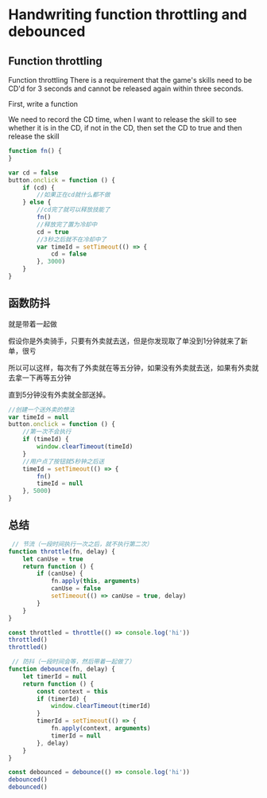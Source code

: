 # Handwriting function throttling and debounced

## Function throttling

Function throttling There is a requirement that the game's skills need to be CD'd for 3 seconds and cannot be released again within three seconds.

First, write a function

We need to record the CD time, when I want to release the skill to see whether it is in the CD, if not in the CD, then set the CD to true and then release the skill

```js
function fn() {
}

var cd = false
button.onclick = function () {
    if (cd) {
        //如果正在cd就什么都不做
    } else {
        //cd完了就可以释放技能了
        fn()
        //释放完了置为冷却中
        cd = true
        //3秒之后就不在冷却中了
        var timeId = setTimeout(() => {
            cd = false
        }, 3000)
    }
}
```

## 函数防抖

就是带着一起做

假设你是外卖骑手，只要有外卖就去送，但是你发现取了单没到1分钟就来了新单，很亏

所以可以这样，每次有了外卖就在等五分钟，如果没有外卖就去送，如果有外卖就去拿一下再等五分钟

直到5分钟没有外卖就全部送掉。

```js
//创建一个送外卖的想法
var timeId = null
button.onclick = function () {
    //第一次不会执行
    if (timeId) {
        window.clearTimeout(timeId)
    }
    //用户点了按钮就5秒钟之后送
    timeId = setTimeout(() => {
        fn()
        timeId = null
    }, 5000)
}
```

## 总结

```js
 // 节流（一段时间执行一次之后，就不执行第二次）
function throttle(fn, delay) {
    let canUse = true
    return function () {
        if (canUse) {
            fn.apply(this, arguments)
            canUse = false
            setTimeout(() => canUse = true, delay)
        }
    }
}

const throttled = throttle(() => console.log('hi'))
throttled()
throttled()
```

```js
 // 防抖（一段时间会等，然后带着一起做了）
function debounce(fn, delay) {
    let timerId = null
    return function () {
        const context = this
        if (timerId) {
            window.clearTimeout(timerId)
        }
        timerId = setTimeout(() => {
            fn.apply(context, arguments)
            timerId = null
        }, delay)
    }
}

const debounced = debounce(() => console.log('hi'))
debounced()
debounced()
```
